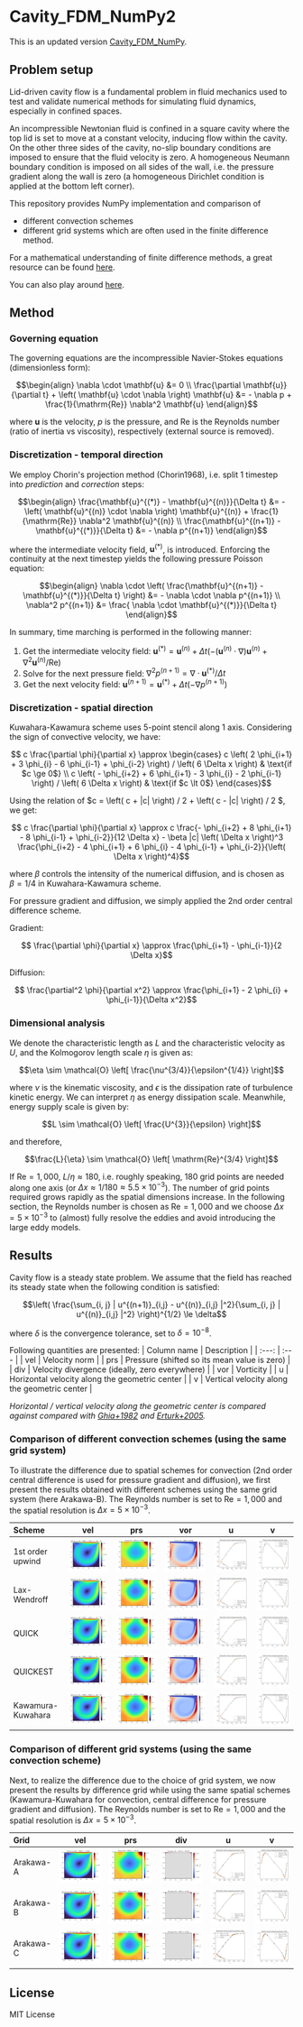 # Cavity_FDM_NumPy2

This is an updated version [Cavity_FDM_NumPy](https://github.com/ShotaDeguchi/Cavity_FDM_NumPy). 

## Problem setup
Lid-driven cavity flow is a fundamental problem in fluid mechanics used to test and validate numerical methods for simulating fluid dynamics, especially in confined spaces. 

An incompressible Newtonian fluid is confined in a square cavity where the top lid is set to move at a constant velocity, inducing flow within the cavity. On the other three sides of the cavity, no-slip boundary conditions are imposed to ensure that the fluid velocity is zero. A homogeneous Neumann boundary condition is imposed on all sides of the wall, i.e. the pressure gradient along the wall is zero (a homogeneous Dirichlet condition is applied at the bottom left corner). 

This repository provides NumPy implementation and comparison of
* different convection schemes
* different grid systems
which are often used in the finite difference method.

For a mathematical understanding of finite difference methods, a great resource can be found [here](https://folk.ntnu.no/leifh/teaching/tkt4140/._main000.html). 

You can also play around [here](https://colab.research.google.com/drive/1FMbHcdwEEk9EOBMe0IaooWNMtKP-7_zk?usp=sharing). 

## Method
### Governing equation
The governing equations are the incompressible Navier-Stokes equations (dimensionless form):
```math
\begin{align}
  \nabla \cdot \mathbf{u} &= 0 \\
  \frac{\partial \mathbf{u}}{\partial t}
  + \left( \mathbf{u} \cdot \nabla \right) \mathbf{u}
  &= - \nabla p + \frac{1}{\mathrm{Re}} \nabla^2 \mathbf{u}
\end{align}
```
where $\mathbf{u}$ is the velocity, $p$ is the pressure, and $\mathrm{Re}$ is the Reynolds number (ratio of inertia vs viscosity), respectively (external source is removed). 

### Discretization - temporal direction
We employ Chorin's projection method (Chorin1968), i.e. split 1 timestep into *prediction* and *correction* steps:
```math
\begin{align}
  \frac{\mathbf{u}^{(*)} - \mathbf{u}^{(n)}}{\Delta t} &= - \left( \mathbf{u}^{(n)} \cdot \nabla \right) \mathbf{u}^{(n)} + \frac{1}{\mathrm{Re}} \nabla^2 \mathbf{u}^{(n)} \\
  \frac{\mathbf{u}^{(n+1)} - \mathbf{u}^{(*)}}{\Delta t} &= - \nabla p^{(n+1)}
\end{align}
```
where the intermediate velocity field, $\mathbf{u}^{(*)}$, is introduced. Enforcing the continuity at the next timestep yields the following pressure Poisson equation: 
```math
\begin{align}
  \nabla \cdot \left( \frac{\mathbf{u}^{(n+1)} - \mathbf{u}^{(*)}}{\Delta t} \right) &= - \nabla \cdot \nabla p^{(n+1)} \\
  \nabla^2 p^{(n+1)} &= \frac{ \nabla \cdot \mathbf{u}^{(*)}}{\Delta t}
\end{align}
```
In summary, time marching is performed in the following manner:
1. Get the intermediate velocity field: $\mathbf{u}^{(*)} = \mathbf{u}^{(n)} + \Delta t \left( - \left( \mathbf{u}^{(n)} \cdot \nabla \right) \mathbf{u}^{(n)} + \nabla^2 \mathbf{u}^{(n)} / \mathrm{Re} \right)$
2. Solve for the next pressure field: $\nabla^2 p^{(n+1)} = \nabla \cdot \mathbf{u}^{(*)} / \Delta t$
3. Get the next velocity field: $\mathbf{u}^{(n+1)} = \mathbf{u}^{(*)} + \Delta t \left( - \nabla p^{(n+1)} \right)$

### Discretization - spatial direction
Kuwahara-Kawamura scheme uses 5-point stencil along 1 axis. Considering the sign of convective velocity, we have:
```math
  c \frac{\partial \phi}{\partial x} \approx
    \begin{cases}
      c \left( 2 \phi_{i+1} + 3 \phi_{i} - 6 \phi_{i-1} +   \phi_{i-2} \right) / \left( 6 \Delta x \right) & \text{if $c \ge 0$} \\
      c \left( - \phi_{i+2} + 6 \phi_{i+1} - 3 \phi_{i} - 2 \phi_{i-1} \right) / \left( 6 \Delta x \right) & \text{if $c \lt 0$}
    \end{cases}
```
Using the relation of $c = \left( c + |c| \right) / 2 + \left( c - |c| \right) / 2 $, we get:
```math
  c \frac{\partial \phi}{\partial x} \approx
  c \frac{- \phi_{i+2} + 8 \phi_{i+1} - 8 \phi_{i-1} + \phi_{i-2}}{12 \Delta x} - \beta |c| \left( \Delta x \right)^3 \frac{\phi_{i+2} - 4 \phi_{i+1} + 6 \phi_{i} - 4 \phi_{i-1} + \phi_{i-2}}{\left( \Delta x \right)^4}
```
where $\beta$ controls the intensity of the numerical diffusion, and is chosen as $\beta = 1 / 4$ in Kuwahara-Kawamura scheme. 

For pressure gradient and diffusion, we simply applied the 2nd order central difference scheme. 

Gradient:
```math
  \frac{\partial \phi}{\partial x} \approx \frac{\phi_{i+1} - \phi_{i-1}}{2 \Delta x}
```

Diffusion:
```math
  \frac{\partial^2 \phi}{\partial x^2} \approx \frac{\phi_{i+1} - 2 \phi_{i} + \phi_{i-1}}{\Delta x^2}
```

### Dimensional analysis
We denote the characteristic length as $L$ and the characteristic velocity as $U$, and the Kolmogorov length scale $\eta$ is given as:
```math
\eta \sim \mathcal{O} \left[ \frac{\nu^{3/4}}{\epsilon^{1/4}} \right]
```
where $\nu$ is the kinematic viscosity, and $\epsilon$ is the dissipation rate of turbulence kinetic energy. We can interpret $\eta$ as energy dissipation scale. Meanwhile, energy supply scale is given by:
```math
L \sim \mathcal{O} \left[ \frac{U^{3}}{\epsilon} \right]
```
and therefore,
```math
\frac{L}{\eta} \sim \mathcal{O} \left[ \mathrm{Re}^{3/4} \right]
```
If $\mathrm{Re} = 1,000$, $L / \eta \approx 180$, i.e. roughly speaking, $180$ grid points are needed along one axis (or $\Delta x \approx 1 / 180 \approx 5.5 \times 10^{-3}$). The number of grid points required grows rapidly as the spatial dimensions increase. In the following section, the Reynolds number is chosen as $\mathrm{Re} = 1,000$ and we choose $\Delta x = 5 \times 10^{-3}$ to (almost) fully resolve the eddies and avoid introducing the large eddy models. 

## Results
Cavity flow is a steady state problem. We assume that the field has reached its steady state when the following condition is satisfied:
```math
\left( \frac{\sum_{i, j} | u^{(n+1)}_{i,j} - u^{(n)}_{i,j} |^2}{\sum_{i, j} | u^{(n)}_{i,j} |^2} \right)^{1/2} \le \delta
```
where $\delta$ is the convergence tolerance, set to $\delta = 10^{-8}$. 

Following quantities are presented:
| Column name | Description | 
| :---: | :--- |
| vel | Velocity norm |
| prs | Pressure (shifted so its mean value is zero) |
| div | Velocity divergence (ideally, zero everywhere) |
| vor | Vorticity |
| u | Horizontal velocity along the geometric center |
| v | Vertical velocity along the geometric center |

*Horizontal / vertical velocity along the geometric center is compared against compared with [Ghia+1982](https://doi.org/10.1016/0021-9991(82)90058-4) and [Erturk+2005](https://doi.org/10.1002/fld.953).*

### Comparison of different convection schemes (using the same grid system)
To illustrate the difference due to spatial schemes for convection (2nd order central difference is used for pressure gradient and diffusion), we first present the results obtained with different schemes using the same grid system (here Arakawa-B). The Reynolds number is set to $\mathrm{Re} = 1,000$ and the spatial resolution is $\Delta x = 5 \times 10^{-3}$. 

| Scheme | vel | prs | vor | u | v |
| :--- | :---: | :---: | :---: | :---: | :---: |
| 1st order upwind | ![img](01_Arakawa_B/00_1st_order_upwind/Re1000/velocity_norm.png) | ![img](01_Arakawa_B/00_1st_order_upwind/Re1000/pressure.png) | ![img](01_Arakawa_B/00_1st_order_upwind/Re1000/vorticity.png) | ![img](01_Arakawa_B/00_1st_order_upwind/Re1000/u.png) | ![img](01_Arakawa_B/00_1st_order_upwind/Re1000/v.png) |
| Lax-Wendroff | ![img](01_Arakawa_B/01_Lax_Wendroff/Re1000/velocity_norm.png) | ![img](01_Arakawa_B/01_Lax_Wendroff/Re1000/pressure.png) | ![img](01_Arakawa_B/01_Lax_Wendroff/Re1000/vorticity.png) | ![img](01_Arakawa_B/01_Lax_Wendroff/Re1000/u.png) | ![img](01_Arakawa_B/01_Lax_Wendroff/Re1000/v.png) |
| QUICK | ![img](01_Arakawa_B/02_QUICK/Re1000/velocity_norm.png) | ![img](01_Arakawa_B/02_QUICK/Re1000/pressure.png) | ![img](01_Arakawa_B/02_QUICK/Re1000/vorticity.png) | ![img](01_Arakawa_B/02_QUICK/Re1000/u.png) | ![img](01_Arakawa_B/02_QUICK/Re1000/v.png) |
| QUICKEST | ![img](01_Arakawa_B/03_QUICKEST/Re1000/velocity_norm.png) | ![img](01_Arakawa_B/03_QUICKEST/Re1000/pressure.png) | ![img](01_Arakawa_B/03_QUICKEST/Re1000/vorticity.png) | ![img](01_Arakawa_B/03_QUICKEST/Re1000/u.png) | ![img](01_Arakawa_B/03_QUICKEST/Re1000/v.png) |
| Kawamura-Kuwahara | ![img](01_Arakawa_B/04_Kawamura_Kuwahara/Re1000/velocity_norm.png) | ![img](01_Arakawa_B/04_Kawamura_Kuwahara/Re1000/pressure.png) | ![img](01_Arakawa_B/04_Kawamura_Kuwahara/Re1000/vorticity.png) | ![img](01_Arakawa_B/04_Kawamura_Kuwahara/Re1000/u.png) | ![img](01_Arakawa_B/04_Kawamura_Kuwahara/Re1000/v.png) |

### Comparison of different grid systems (using the same convection scheme)
Next, to realize the difference due to the choice of grid system, we now present the results by difference grid while using the same spatial schemes (Kawamura-Kuwahara for convection, central difference for pressure gradient and diffusion). The Reynolds number is set to $\mathrm{Re} = 1,000$ and the spatial resolution is $\Delta x = 5 \times 10^{-3}$. 

| Grid | vel | prs | div | u | v |
| :--- | :---: | :---: | :---: | :---: | :---: |
| Arakawa-A | ![img](00_Arakawa_A/04_Kawamura_Kuwahara/Re1000/velocity_norm.png) | ![img](00_Arakawa_A/04_Kawamura_Kuwahara/Re1000/pressure.png) | ![img](00_Arakawa_A/04_Kawamura_Kuwahara/Re1000/divergence.png) | ![img](00_Arakawa_A/04_Kawamura_Kuwahara/Re1000/u.png) | ![img](00_Arakawa_A/04_Kawamura_Kuwahara/Re1000/v.png) |
| Arakawa-B | ![img](01_Arakawa_B/04_Kawamura_Kuwahara/Re1000/velocity_norm.png) | ![img](01_Arakawa_B/04_Kawamura_Kuwahara/Re1000/pressure.png) | ![img](01_Arakawa_B/04_Kawamura_Kuwahara/Re1000/divergence.png) | ![img](01_Arakawa_B/04_Kawamura_Kuwahara/Re1000/u.png) | ![img](01_Arakawa_B/04_Kawamura_Kuwahara/Re1000/v.png) |
| Arakawa-C | ![img](02_Arakawa_C/04_Kawamura_Kuwahara/Re1000/velocity_norm.png) | ![img](02_Arakawa_C/04_Kawamura_Kuwahara/Re1000/pressure.png) | ![img](02_Arakawa_C/04_Kawamura_Kuwahara/Re1000/divergence.png) | ![img](02_Arakawa_C/04_Kawamura_Kuwahara/Re1000/u.png) | ![img](02_Arakawa_C/04_Kawamura_Kuwahara/Re1000/v.png) |

## License
MIT License
